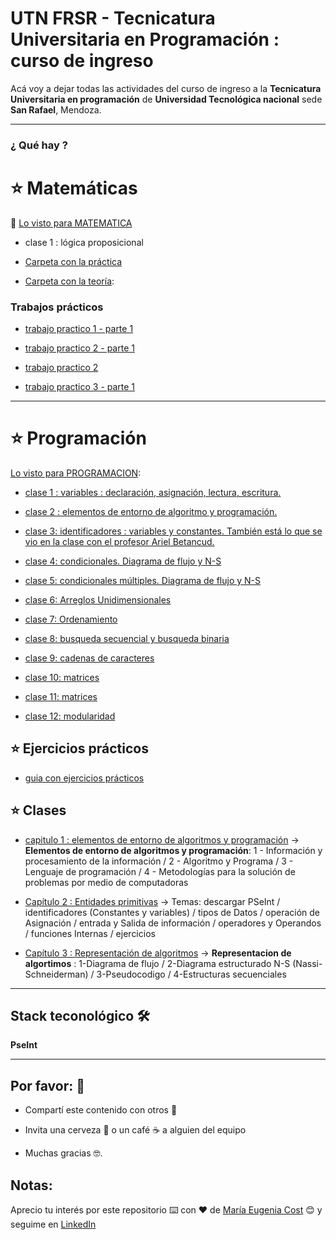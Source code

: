 # UTN FRSR - Tecnicatura Universitaria en Programación : curso de ingreso

Acá voy a dejar todas las actividades del curso de ingreso a la **Tecnicatura Universitaria en programación** de **Universidad Tecnológica nacional** sede **San Rafael**, Mendoza.



---

### ¿ Qué hay ?



# :star: Matemáticas

:book:  [Lo visto para MATEMATICA](https://github.com/eugenia1984/UTNFRSR-ingreso/tree/main/matematica)

- clase 1 : lógica proposicional

- [Carpeta con la práctica](https://github.com/eugenia1984/UTNFRSR-ingreso/tree/main/matematica/practica)

- [Carpeta con la teoría](https://github.com/eugenia1984/UTNFRSR-ingreso/tree/main/matematica/teoria):


### Trabajos prácticos

- [trabajo practico 1 - parte 1](https://github.com/eugenia1984/UTNFRSR-ingreso/tree/main/matematica/tp1_parte1)



- [trabajo practico 2 - parte 1](https://github.com/eugenia1984/UTNFRSR-ingreso/tree/main/matematica/tp2_parte1)


- [trabajo practico 2](https://github.com/eugenia1984/UTNFRSR-ingreso/tree/main/matematica/tp2)


- [trabajo practico 3 - parte 1](https://github.com/eugenia1984/UTNFRSR-ingreso/tree/main/matematica/tp3_parte1)


---

# :star:  Programación

[Lo visto para PROGRAMACION](https://github.com/eugenia1984/UTNFRSR-ingreso/tree/main/programacion):


- [clase 1 : variables : declaración, asignación, lectura, escritura.](https://github.com/eugenia1984/UTNFRSR-ingreso/tree/main/programacion/clase1)


- [clase 2 : elementos de entorno de algoritmo y programación.](https://github.com/eugenia1984/UTNFRSR-ingreso/tree/main/programacion/clase2)

- [clase 3: identificadores : variables y constantes. También está lo que se vio en la clase con el profesor Ariel Betancud.](https://github.com/eugenia1984/UTNFRSR-ingreso/tree/main/programacion/clase3)

- [clase 4:  condicionales. Diagrama de flujo y N-S](https://github.com/eugenia1984/UTNFRSR-ingreso/tree/main/programacion/clase4)

- [clase 5: condicionales múltiples. Diagrama de flujo y N-S](https://github.com/eugenia1984/UTNFRSR-ingreso/tree/main/programacion/clase5)

- [clase 6: Arreglos Unidimensionales](https://github.com/eugenia1984/UTNFRSR-ingreso/tree/main/programacion/clase6)

- [clase 7: Ordenamiento](https://github.com/eugenia1984/UTNFRSR-ingreso/tree/main/programacion/clase7)

- [clase 8: busqueda secuencial y busqueda binaria](https://github.com/eugenia1984/UTNFRSR-ingreso/tree/main/programacion/clase8)

- [clase 9: cadenas de caracteres](https://github.com/eugenia1984/UTNFRSR-ingreso/tree/main/programacion/clase9)

- [clase 10: matrices](https://github.com/eugenia1984/UTNFRSR-ingreso/tree/main/programacion/clase10)

- [clase 11: matrices](https://github.com/eugenia1984/UTNFRSR-ingreso/tree/main/programacion/clase11)

- [clase 12: modularidad](https://github.com/eugenia1984/UTNFRSR-ingreso/tree/main/programacion/clase12_modularidad)


## :star: Ejercicios prácticos

- [guia con ejercicios prácticos](https://github.com/eugenia1984/UTNFRSR-ingreso/tree/main/programacion/guia_con_ejercicios)




## :star:  Clases

- [capitulo 1 : elementos de entorno de algoritmos y programación](https://github.com/eugenia1984/UTNFRSR-ingreso/tree/main/programacion/capitulo1) -> **Elementos de entorno de algoritmos y programación**: 1 - Información y procesamiento de la información / 2 - Algoritmo y Programa / 3 - Lenguaje de programación / 4 - Metodologías para la solución de problemas por medio de computadoras


- [Capítulo 2 : Entidades primitivas](https://github.com/eugenia1984/UTNFRSR-ingreso/tree/main/programacion/capitulo2) -> Temas: descargar PSeInt / identificadores (Constantes y variables) / tipos de Datos / operación de Asignación / entrada y Salida de información / operadores y Operandos / funciones Internas / ejercicios

- [Capítulo 3 :  Representación de algoritmos](https://github.com/eugenia1984/UTNFRSR-ingreso/tree/main/programacion/capitulo3) -> **Representacion de algortimos** : 1-Diagrama de flujo / 2-Diagrama estructurado N-S (Nassi-Schneiderman) / 3-Pseudocodigo / 4-Estructuras secuenciales

---

## Stack teconológico 🛠️

**PseInt**

---


## Por favor: 🎁

- Compartí este contenido con otros 📢

- Invita una cerveza 🍺 o un café ☕ a alguien del equipo

- Muchas gracias 🤓.


## Notas: 

Aprecio tu interés por este repositorio ⌨️ con ❤️ de [María Eugenia Cost](https://github.com/eugenia1984)  😊 y seguime en [LinkedIn](https://www.linkedin.com/in/mar%C3%ADaeugeniacosta/)
